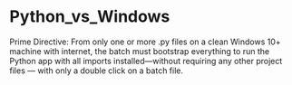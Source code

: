 # Python_vs_Windows
Prime Directive: From only one or more .py files on a clean Windows 10+ machine with internet, the batch must bootstrap everything to run the Python app with all imports installed—without requiring any other project files — with only a double click on a batch file. 
